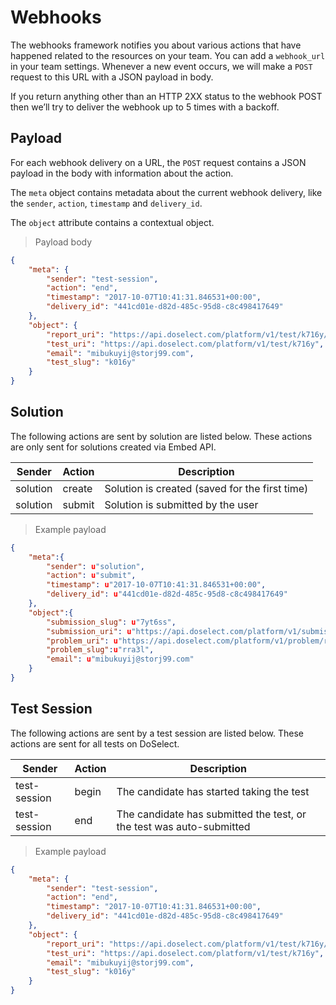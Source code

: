 # Webhooks

The webhooks framework notifies you about various actions that have happened related to the resources on your team. You can add a
`webhook_url` in your team settings. Whenever a new event occurs, we will make a `POST` request to this URL with a JSON payload in body.

If you return anything other than an HTTP 2XX status to the webhook POST then we’ll try to deliver the webhook up to 5 times with a backoff.

## Payload

For each webhook delivery on a URL, the `POST` request contains a JSON payload in the body with information about the action.

The `meta` object contains metadata about the current webhook delivery, like the `sender`, `action`, `timestamp` and `delivery_id`.

The `object` attribute contains a contextual object.


> Payload body

```json
{
    "meta": {
        "sender": "test-session",
        "action": "end",
        "timestamp": "2017-10-07T10:41:31.846531+00:00",
        "delivery_id": "441cd01e-d82d-485c-95d8-c8c498417649"
    },
    "object": {  
        "report_uri": "https://api.doselect.com/platform/v1/test/k716y/candidates/mibukuyij@storj99.com/report",
        "test_uri": "https://api.doselect.com/platform/v1/test/k716y",
        "email": "mibukuyij@storj99.com",
        "test_slug": "k016y"
    }
}
```

## Solution

The following actions are sent by solution are listed below. These actions are only sent for solutions created via Embed API.

Sender | Action  | Description
------ |-------- | -------- 
solution | create | Solution is created (saved for the first time)
solution | submit | Solution is submitted by the user

> Example payload

```json
{
    "meta":{
        "sender": u"solution",
        "action": u"submit",
        "timestamp": u"2017-10-07T10:41:31.846531+00:00",
        "delivery_id": u"441cd01e-d82d-485c-95d8-c8c498417649"
    },
    "object":{  
        "submission_slug": u"7yt6ss",
        "submission_uri": u"https://api.doselect.com/platform/v1/submission/7yt6ss",
        "problem_uri": u"https://api.doselect.com/platform/v1/problem/rra3l",
        "problem_slug":u"rra3l",
        "email": u"mibukuyij@storj99.com"
    }
}
```


## Test Session

The following actions are sent by a test session are listed below. These actions are sent for all tests on DoSelect.

Sender | Action  | Description
------ |-------- | -------- 
test-session | begin | The candidate has started taking the test
test-session | end | The candidate has submitted the test, or the test was auto-submitted

> Example payload

```json
{
    "meta": {
        "sender": "test-session",
        "action": "end",
        "timestamp": "2017-10-07T10:41:31.846531+00:00",
        "delivery_id": "441cd01e-d82d-485c-95d8-c8c498417649"
    },
    "object": {  
        "report_uri": "https://api.doselect.com/platform/v1/test/k716y/candidates/mibukuyij@storj99.com/report",
        "test_uri": "https://api.doselect.com/platform/v1/test/k716y",
        "email": "mibukuyij@storj99.com",
        "test_slug": "k016y"
    }
}
```